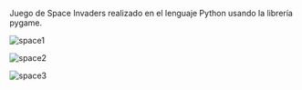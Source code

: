 Juego de Space Invaders realizado en el lenguaje Python usando la librería pygame.

![space1](https://github.com/MixDark/SpaceInvaders2/assets/151795541/10ecc3a7-ede8-4f88-8120-f29706e58076)

![space2](https://github.com/MixDark/SpaceInvaders2/assets/151795541/0b50eca7-06cd-45eb-b21f-91d083e5e589)

![space3](https://github.com/MixDark/SpaceInvaders2/assets/151795541/bb90b58a-23b7-4bb9-8358-717f873391b3)
